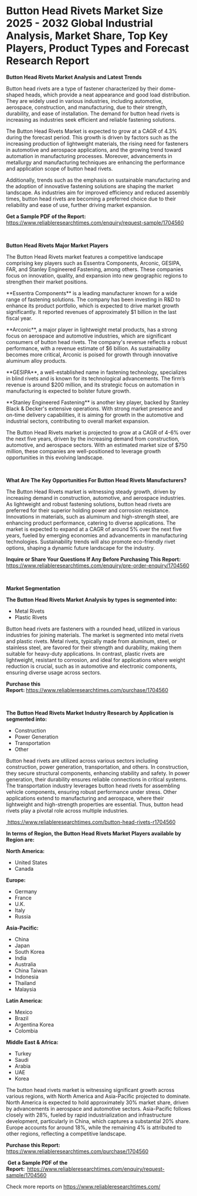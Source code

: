 <p><h1>Button Head Rivets Market Size 2025 - 2032 Global Industrial Analysis, Market Share, Top Key Players, Product Types and Forecast Research Report</h1></p><p><strong>Button Head Rivets Market Analysis and Latest Trends</strong></p>
<p><p>Button head rivets are a type of fastener characterized by their dome-shaped heads, which provide a neat appearance and good load distribution. They are widely used in various industries, including automotive, aerospace, construction, and manufacturing, due to their strength, durability, and ease of installation. The demand for button head rivets is increasing as industries seek efficient and reliable fastening solutions.</p><p>The Button Head Rivets Market is expected to grow at a CAGR of 4.3% during the forecast period. This growth is driven by factors such as the increasing production of lightweight materials, the rising need for fasteners in automotive and aerospace applications, and the growing trend toward automation in manufacturing processes. Moreover, advancements in metallurgy and manufacturing techniques are enhancing the performance and application scope of button head rivets.</p><p>Additionally, trends such as the emphasis on sustainable manufacturing and the adoption of innovative fastening solutions are shaping the market landscape. As industries aim for improved efficiency and reduced assembly times, button head rivets are becoming a preferred choice due to their reliability and ease of use, further driving market expansion.</p></p>
<p><strong>Get a Sample PDF of the Report:&nbsp;</strong> <a href="https://www.reliableresearchtimes.com/enquiry/request-sample/1704560?utm_campaign=3087&utm_medium=2&utm_source=Github&utm_content=ia&utm_term=09042025&utm_id=button-head-rivets">https://www.reliableresearchtimes.com/enquiry/request-sample/1704560</a></p>
<p>&nbsp;</p>
<p><strong>Button Head Rivets Major Market Players</strong></p>
<p><p>The Button Head Rivets market features a competitive landscape comprising key players such as Essentra Components, Arconic, GESIPA, FAR, and Stanley Engineered Fastening, among others. These companies focus on innovation, quality, and expansion into new geographic regions to strengthen their market positions.</p><p>**Essentra Components** is a leading manufacturer known for a wide range of fastening solutions. The company has been investing in R&D to enhance its product portfolio, which is expected to drive market growth significantly. It reported revenues of approximately $1 billion in the last fiscal year.</p><p>**Arconic**, a major player in lightweight metal products, has a strong focus on aerospace and automotive industries, which are significant consumers of button head rivets. The company's revenue reflects a robust performance, with a revenue estimate of $6 billion. As sustainability becomes more critical, Arconic is poised for growth through innovative aluminum alloy products.</p><p>**GESIPA**, a well-established name in fastening technology, specializes in blind rivets and is known for its technological advancements. The firm’s revenue is around $200 million, and its strategic focus on automation in manufacturing is expected to bolster future growth.</p><p>**Stanley Engineered Fastening** is another key player, backed by Stanley Black & Decker's extensive operations. With strong market presence and on-time delivery capabilities, it is aiming for growth in the automotive and industrial sectors, contributing to overall market expansion.</p><p>The Button Head Rivets market is projected to grow at a CAGR of 4-6% over the next five years, driven by the increasing demand from construction, automotive, and aerospace sectors. With an estimated market size of $750 million, these companies are well-positioned to leverage growth opportunities in this evolving landscape.</p></p>
<p>&nbsp;</p>
<p><strong>What Are The Key Opportunities For Button Head Rivets Manufacturers?</strong></p>
<p><p>The Button Head Rivets market is witnessing steady growth, driven by increasing demand in construction, automotive, and aerospace industries. As lightweight and robust fastening solutions, button head rivets are preferred for their superior holding power and corrosion resistance. Innovations in materials, such as aluminum and high-strength steel, are enhancing product performance, catering to diverse applications. The market is expected to expand at a CAGR of around 5% over the next five years, fueled by emerging economies and advancements in manufacturing technologies. Sustainability trends will also promote eco-friendly rivet options, shaping a dynamic future landscape for the industry.</p></p>
<p><strong>Inquire or Share Your Questions If Any Before Purchasing This Report:</strong> <a href="https://www.reliableresearchtimes.com/enquiry/pre-order-enquiry/1704560?utm_campaign=3087&utm_medium=2&utm_source=Github&utm_content=ia&utm_term=09042025&utm_id=button-head-rivets">https://www.reliableresearchtimes.com/enquiry/pre-order-enquiry/1704560</a></p>
<p>&nbsp;</p>
<p><strong>Market Segmentation</strong></p>
<p><strong>The Button Head Rivets Market Analysis by types is segmented into:</strong></p>
<p><ul><li>Metal Rivets</li><li>Plastic Rivets</li></ul></p>
<p><p>Button head rivets are fasteners with a rounded head, utilized in various industries for joining materials. The market is segmented into metal rivets and plastic rivets. Metal rivets, typically made from aluminum, steel, or stainless steel, are favored for their strength and durability, making them suitable for heavy-duty applications. In contrast, plastic rivets are lightweight, resistant to corrosion, and ideal for applications where weight reduction is crucial, such as in automotive and electronic components, ensuring diverse usage across sectors.</p></p>
<p><strong>Purchase this Report:&nbsp;</strong><a href="https://www.reliableresearchtimes.com/purchase/1704560?utm_campaign=3087&utm_medium=2&utm_source=Github&utm_content=ia&utm_term=09042025&utm_id=button-head-rivets">https://www.reliableresearchtimes.com/purchase/1704560</a></p>
<p>&nbsp;</p>
<p><strong>The Button Head Rivets Market Industry Research by Application is segmented into:</strong></p>
<p><ul><li>Construction</li><li>Power Generation</li><li>Transportation</li><li>Other</li></ul></p>
<p><p>Button head rivets are utilized across various sectors including construction, power generation, transportation, and others. In construction, they secure structural components, enhancing stability and safety. In power generation, their durability ensures reliable connections in critical systems. The transportation industry leverages button head rivets for assembling vehicle components, ensuring robust performance under stress. Other applications extend to manufacturing and aerospace, where their lightweight and high-strength properties are essential. Thus, button head rivets play a pivotal role across multiple industries.</p></p>
<p><a href="https://www.reliableresearchtimes.com/button-head-rivets-r1704560?utm_campaign=3087&utm_medium=2&utm_source=Github&utm_content=ia&utm_term=09042025&utm_id=button-head-rivets">&nbsp;https://www.reliableresearchtimes.com/button-head-rivets-r1704560</a></p>
<p><strong>In terms of Region, the Button Head Rivets Market Players available by Region are:</strong></p>
<p>
    <p> <strong> North America: </strong>
        <ul>
            <li>United States</li>
            <li>Canada</li>
        </ul>
        </p> 
    <p> <strong> Europe: </strong>
        <ul>
            <li>Germany</li>
            <li>France</li>
            <li>U.K.</li>
            <li>Italy</li>
            <li>Russia</li>
        </ul>
        </p> 
    <p> <strong> Asia-Pacific: </strong>
        <ul>
            <li>China</li>
            <li>Japan</li>
            <li>South Korea</li>
            <li>India</li>
            <li>Australia</li>
            <li>China Taiwan</li>
            <li>Indonesia</li>
            <li>Thailand</li>
            <li>Malaysia</li>
        </ul>
        </p> 
    <p> <strong> Latin America: </strong>
        <ul>
            <li>Mexico</li>
            <li>Brazil</li>
            <li>Argentina Korea</li>
            <li>Colombia</li>
        </ul>
        </p> 
    <p> <strong> Middle East & Africa: </strong>
        <ul>
            <li>Turkey</li>
            <li>Saudi</li>
            <li>Arabia</li>
            <li>UAE</li>
            <li>Korea</li>
        </ul>
    </p>
    </p>
<p><p>The button head rivets market is witnessing significant growth across various regions, with North America and Asia-Pacific projected to dominate. North America is expected to hold approximately 30% market share, driven by advancements in aerospace and automotive sectors. Asia-Pacific follows closely with 28%, fueled by rapid industrialization and infrastructure development, particularly in China, which captures a substantial 20% share. Europe accounts for around 18%, while the remaining 4% is attributed to other regions, reflecting a competitive landscape.</p></p>
<p><strong>Purchase this Report: </strong><a href="https://www.reliableresearchtimes.com/purchase/1704560?utm_campaign=3087&utm_medium=2&utm_source=Github&utm_content=ia&utm_term=09042025&utm_id=button-head-rivets">https://www.reliableresearchtimes.com/purchase/1704560</a></p>
<p>&nbsp;<strong>Get a Sample PDF of the Report:&nbsp;&nbsp;</strong><a href="https://www.reliableresearchtimes.com/enquiry/request-sample/1704560?utm_campaign=3087&utm_medium=2&utm_source=Github&utm_content=ia&utm_term=09042025&utm_id=button-head-rivets">https://www.reliableresearchtimes.com/enquiry/request-sample/1704560</a></p>
<p><strong></strong></p>
<p>Check more reports on <a href="https://www.reliableresearchtimes.com/?utm_campaign=3087&utm_medium=2&utm_source=Github&utm_content=ia&utm_term=09042025&utm_id=button-head-rivets">https://www.reliableresearchtimes.com/</a></p>